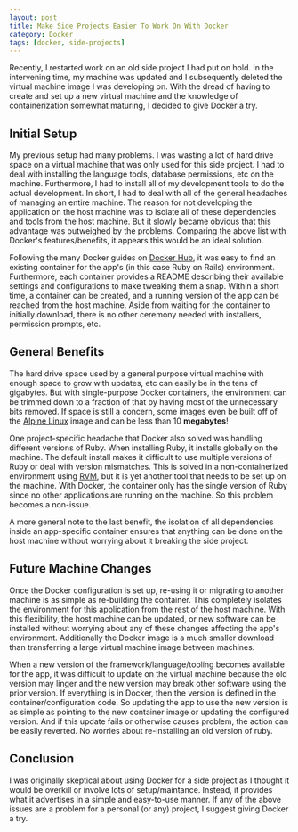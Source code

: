 ```yaml
---
layout: post
title: Make Side Projects Easier To Work On With Docker  
category: Docker
tags: [docker, side-projects]
---
```


Recently, I restarted work on an old side project I had put on hold. In the intervening time, my machine was updated and I subsequently deleted the virtual machine image I was developing on. With the dread of having to create and set up a new virtual machine and the knowledge of containerization somewhat maturing, I decided to give Docker a try.

## Initial Setup

My previous setup had many problems. I was wasting a lot of hard drive space on a virtual machine that was only used for this side project. I had to deal with installing the language tools, database permissions, etc on the machine. Furthermore, I had to install all of my development tools to do the actual development. In short, I had to deal with all of the general headaches of managing an entire machine. The reason for not developing the application on the host machine was to isolate all of these dependencies and tools from the host machine. But it slowly became obvious that this advantage was outweighed by the problems. Comparing the above list with Docker's features/benefits, it appears this would be an ideal solution.

Following the many Docker guides on [Docker Hub](https://hub.docker.com), it was easy to find an existing container for the app's (in this case Ruby on Rails) environment. Furthermore, each container provides a README describing their available settings and configurations to make tweaking them a snap. Within a short time, a container can be created, and a running version of the app can be reached from the host machine. Aside from waiting for the container to initially download, there is no other ceremony needed with installers, permission prompts, etc.

## General Benefits

The hard drive space used by a general purpose virtual machine with enough space to grow with updates, etc can easily be in the tens of gigabytes. But with single-purpose Docker containers, the environment can be trimmed down to a fraction of that by having most of the unnecessary bits removed. If space is still a concern, some images even be built off of the [Alpine Linux](https://hub.docker.com/_/alpine/) image and can be less than 10 **megabytes**!

One project-specific headache that Docker also solved was handling different versions of Ruby. When installing Ruby, it installs globally on the machine. The default install makes it difficult to use multiple versions of Ruby or deal with version mismatches. This is solved in a non-containerized environment using [RVM](https://rvm.io), but it is yet another tool that needs to be set up on the machine. With Docker, the container only has the single version of Ruby since no other applications are running on the machine. So this problem becomes a non-issue.

A more general note to the last benefit, the isolation of all dependencies inside an app-specific container ensures that anything can be done on the host machine without worrying about it breaking the side project.

## Future Machine Changes
Once the Docker configuration is set up, re-using it or migrating to another machine is as simple as re-building the container. This completely isolates the environment for this application from the rest of the host machine. With this flexibility, the host machine can be updated, or new software can be installed without worrying about any of these changes affecting the app's environment. Additionally the Docker image is a much smaller download than transferring a large virtual machine image between machines.

When a new version of the framework/language/tooling becomes available for the app, it was difficult to update on the virtual machine because the old version may linger and the new version may break other software using the prior version. If everything is in Docker, then the version is defined in the container/configuration code. So updating the app to use the new version is as simple as pointing to the new container image or updating the configured version. And if this update fails or otherwise causes problem, the action can be easily reverted. No worries about re-installing an old version of ruby.

## Conclusion
I was originally skeptical about using Docker for a side project as I thought it would be overkill or involve lots of setup/maintance. Instead, it provides what it advertises in a simple and easy-to-use manner. If any of the above issues are a problem for a personal (or any) project, I suggest giving Docker a try.